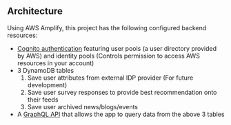 ## Architecture

Using AWS Amplify, this project has the following configured backend resources:
* [Cognito authentication](https://docs.amplify.aws/lib/auth/getting-started/q/platform/js) featuring user pools (a user directory provided by AWS) and identity pools (Controls permission to access AWS resources in your account)
* 3 DynamoDB tables 
  1. Save user attributes from external IDP provider (For future development)
  2. Save user survey responses to provide best recommendation onto their feeds 
  3. Save user archived news/blogs/events
* A [GraphQL API](https://docs.amplify.aws/guides/api-graphql/building-a-form-api/q/platform/js) that allows the app to query data from the above 3 tables


